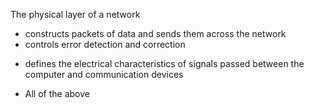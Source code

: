 The physical layer of a network
* constructs packets of data and sends them across the network
* controls error detection and correction
+ defines the electrical characteristics of signals passed between the computer and communication devices
* All of the above
